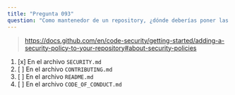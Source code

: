 ```yaml
---
title: "Pregunta 093"
question: "Como mantenedor de un repository, ¿dónde deberías poner las instrucciones sobre cómo reportar una vulnerabilidad de seguridad en tu código base?"
---
```


> https://docs.github.com/en/code-security/getting-started/adding-a-security-policy-to-your-repository#about-security-policies
1. [x] En el archivo `SECURITY.md`
1. [ ] En el archivo `CONTRIBUTING.md`
1. [ ] En el archivo `README.md`
1. [ ] En el archivo `CODE_OF_CONDUCT.md`
